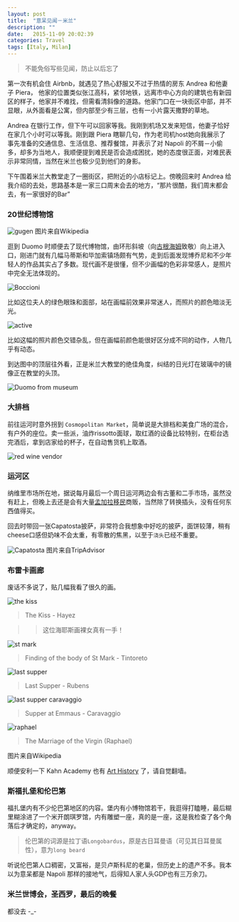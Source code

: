```yaml
---
layout: post
title:  "意呆见闻－米兰"
description: ""
date:   2015-11-09 20:02:39
categories: Travel
tags: [Italy, Milan]
---
```


> 不能免俗写些见闻，防止以后忘了

第一次有机会住 Airbnb，就遇见了热心舒服又不过于热情的房东 Andrea 和他妻子 Piera，
他家的位置类似张江高科，紧邻地铁，远离市中心方向的建筑也有新园区的样子，他家并不难找，但需看清斜像的道路。他家门口在一块街区中部，并不显眼，从外面看是公寓，但内部至少有三层，也有一小片露天撒野的草地。

<!-- <iframe src="https://www.google.com/maps/embed?pb=!1m0!3m2!1sen!2sus!4v1445098164762!6m8!1m7!1sKvsXEWQKGlFC9Pb_nD9KFA!2m2!1d45.4471141442349!2d9.163456814754174!3f53.03244148356282!4f2.341728980749778!5f1.5400130104026752" width="600" height="450" frameborder="0" style="border:0" allowfullscreen></iframe> -->

Andrea 在银行工作，但下午可以回家等我。我刚到机场又发来短信，他妻子恰好在家几个小时可以等我。刚到跟 Piera 瞎聊几句，作为老司机host她向我展示了事先准备的交通信息、生活信息、推荐餐馆，并表示了对 Napoli 的不屑－小偷多，却多为当地人，我顺便提到难民是否会造成困扰，她的态度很正面，对难民表示非常同情，当然在米兰也极少见到他们的身影。

下午围着米兰大教堂走了一圈街区，把附近的小店标记上。傍晚回来时 Andrea 给我介绍的去处，思路基本是一家三口周末会去的地方，“那片很酷，我们周末都会去，有一家很好的Bar”


### 20世纪博物馆
![gugen](https://upload.wikimedia.org/wikipedia/commons/thumb/8/8a/Museo_del_900.JPG/640px-Museo_del_900.JPG)
图片来自Wikipedia

逛到 Duomo 时顺便去了现代博物馆，由环形斜坡（向[古根海姆](http://www.wikiwand.com/en/Solomon_R._Guggenheim_Museum)致敬）向上进入口，刚进门就有几幅马蒂斯和毕加索镇场颇有气势，走到后面发现博乔尼和不少年轻人的作品其实占了多数。现代画不是很懂，但不少画幅的色彩非常感人，是照片中完全无法体现的。  

![Boccioni](http://www.chenhf.com/images/breca2.jpg)

比如这位夫人的绿色眼珠和面部，站在画幅前效果非常迷人，而照片的颜色暗淡无光。

![active](http://www.chenhf.com/images/breca1.jpg)

比如这幅的照片颜色交错杂乱，但在画幅前颜色能很好区分成不同的动作，人物几乎有动态。

到达图中的顶层往外看，正是米兰大教堂的绝佳角度，纠结的日光灯在玻璃中的镜像正在教堂的头顶。

![Duomo from museum](http://www.chenhf.com/images/breca3.jpg)


### 大排档
前往运河时意外拐到 `Cosmopolitan Market`，简单说是大排档和美食广场的混合，有户外的座位。卖一些派，油炸rissotto面球，取红酒的设备比较特别，在柜台选完酒后，拿到店家给的杯子，在自动售货机上取酒。

![red wine vendor](http://www.enomatic.com/immagini/elite8prec/a.jpg)

<!--<iframe src="https://www.google.com/maps/embed?pb=!1m0!3m2!1sen!2sus!4v1445095139950!6m8!1m7!1sWj3Dhl31CpgYKchN7XOpRQ!2m2!1d45.4505226!2d9.1679574!3f298.98529808824344!4f-13.335100735262728!5f0.7820865974627469" width="600" height="450" frameborder="0" style="border:0" allowfullscreen></iframe>-->


### 运河区
纳维里市场所在地，据说每月最后一个周日运河两边会有古董和二手市场，虽然没有赶上，但晚上去还是会有大量[孟加拉移民](http://www.wikiwand.com/en/Bangladeshis_in_Italy)商贩，当然除了转换插头，没有任何东西值得买。

回去时带回一张Capatosta披萨，非常符合我想象中好吃的披萨，面饼较薄，稍有cheese口感但奶味不会太重，有零散的焦黑，以至于`浇头`已经不重要。

![Capatosta](http://media-cdn.tripadvisor.com/media/photo-p/08/aa/28/23/pizza-regina.jpg)
图片来自TripAdvisor


### 布雷卡画廊

废话不多说了，贴几幅我看了很久的画。

![the kiss](https://upload.wikimedia.org/wikipedia/commons/thumb/c/c6/El_Beso_%28Pinacoteca_de_Brera%2C_Mil%C3%A1n%2C_1859%29.jpg/640px-El_Beso_%28Pinacoteca_de_Brera%2C_Mil%C3%A1n%2C_1859%29.jpg?1447091427012)

> The Kiss - Hayez 

>> 这位海耶斯画裸女真有一手！

![st mark](https://upload.wikimedia.org/wikipedia/commons/thumb/7/71/Jacopo_Tintoretto_001.jpg/800px-Jacopo_Tintoretto_001.jpg?1447091479182)

> Finding of the body of St Mark - Tintoreto

![last supper](https://upload.wikimedia.org/wikipedia/commons/thumb/4/4d/Peter_Paul_Rubens_-_Last_Supper_-_WGA20255.jpg/640px-Peter_Paul_Rubens_-_Last_Supper_-_WGA20255.jpg?1447091529388)

> Last Supper - Rubens

![last supper caravaggio](https://upload.wikimedia.org/wikipedia/commons/thumb/2/29/Michelangelo_Caravaggio_034.jpg/1024px-Michelangelo_Caravaggio_034.jpg?1447091592680)

> Supper at Emmaus - Caravaggio

![raphael](https://upload.wikimedia.org/wikipedia/commons/1/10/MarriageVirgin.jpg?1447091719989https://upload.wikimedia.org/wikipedia/commons/1/10/MarriageVirgin.jpg?1447091719989)

> The Marriage of the Virgin (Raphael)

图片来自Wikipedia

顺便安利一下 Kahn Academy 也有 [Art History](https://www.khanacademy.org/humanities/renaissance-reformation/renaissance-venice/late-renaissance-venice/v/tintoretto-finding-mark) 了，请自觉翻墙。


### 斯福扎堡和伦巴第
福扎堡内有不少伦巴第地区的内容。堡内有小博物馆若干，我逛得打瞌睡，最后糊里糊涂进了一个米开朗琪罗馆，内有雕塑一座，真的是一座，这是我检查了各个角落后才确定的，anyway。

> 伦巴第的词源是拉丁语`Longobardus`，原是古日耳曼语（可见其日耳曼属性），意为`long beard`

听说伦巴第人口稠密，又富裕，是贝卢斯科尼的老巢，但历史上的遗产不多。我本以为意呆都是
 Napoli 那样的接地气，后得知人家人头GDP也有三万余刀。


### 米兰世博会，圣西罗，最后的晚餐
都没去 -_-